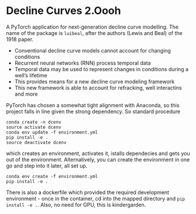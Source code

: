 # Decline Curves 2.Oooh

A PyTorch application for next-generation decline curve modelling. The name of the package is `luibeal`, after the authors (Lewis and Beal) of the 1918 paper.

- Conventional decline curve models cannot account for changing conditions
- Recurrent neural networks (RNN) process temporal data
- Temporal data may be used to represent changes in conditions during a well’s lifetime
- This provides means for a new decline curve modeling framework
- This new framework is able to account for refracking, well interactins and more

PyTorch has chosen a somewhat tight alignment with Anaconda, so this project falls in line given the strong dependency. So standard procedure 
```
conda create -n dcenv
source activate dcenv
conda env update -f environment.yml
pip install -e .
source deactivate dcenv
```
which creates an environment, activates it, istalls dependecies and gets you out of the environment. Alternatively, you can create the environment in one go and step into it later, all set up.
```
conda env create -f environment.yml
pip install -e .
```
There is also a dockerfile which provided the required development environment - once in the container, cd into the mapped directory and `pip install -e .`. Also, no need for GPU, this is kindergarden.

